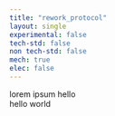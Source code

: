 ```yaml
---
title: "rework_protocol"
layout: single
experimental: false
tech-std: false
non tech-std: false
mech: true
elec: false
---
```

lorem ipsum hello  
hello world
